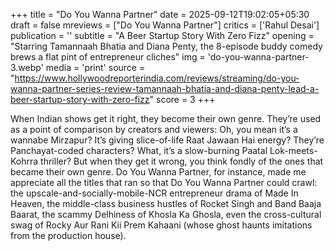+++
title = "Do You Wanna Partner"
date = 2025-09-12T19:02:05+05:30
draft = false
mreviews = ["Do You Wanna Partner"]
critics = ['Rahul Desai']
publication = ''
subtitle = "A Beer Startup Story With Zero Fizz"
opening = "Starring Tamannaah Bhatia and Diana Penty, the 8-episode buddy comedy brews a flat pint of entrepreneur cliches"
img = 'do-you-wanna-partner-3.webp'
media = 'print'
source = "https://www.hollywoodreporterindia.com/reviews/streaming/do-you-wanna-partner-series-review-tamannaah-bhatia-and-diana-penty-lead-a-beer-startup-story-with-zero-fizz"
score = 3
+++

When Indian shows get it right, they become their own genre. They’re used as a point of comparison by creators and viewers: Oh, you mean it’s a wannabe Mirzapur? It’s giving slice-of-life Raat Jawaan Hai energy? They’re Panchayat-coded characters? What, it’s a slow-burning Paatal Lok-meets-Kohrra thriller? But when they get it wrong, you think fondly of the ones that became their own genre. Do You Wanna Partner, for instance, made me appreciate all the titles that ran so that Do You Wanna Partner could crawl: the upscale-and-socially-mobile-NCR entrepreneur drama of Made In Heaven, the middle-class business hustles of Rocket Singh and Band Baaja Baarat, the scammy Delhiness of Khosla Ka Ghosla, even the cross-cultural swag of Rocky Aur Rani Kii Prem Kahaani (whose ghost haunts imitations from the production house).
